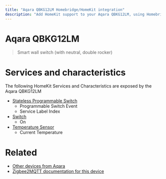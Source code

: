 ```yaml
---
title: "Aqara QBKG12LM Homebridge/HomeKit integration"
description: "Add HomeKit support to your Aqara QBKG12LM, using Homebridge, Zigbee2MQTT and homebridge-z2m."
---
```

<!---
This file has been GENERATED using src/docgen/docgen.ts
DO NOT EDIT THIS FILE MANUALLY!
-->
# Aqara QBKG12LM
> Smart wall switch (with neutral, double rocker)


# Services and characteristics
The following HomeKit Services and Characteristics are exposed by
the Aqara QBKG12LM

* [Stateless Programmable Switch](../../action.md)
  * Programmable Switch Event
  * Service Label Index
* [Switch](../../switch.md)
  * On
* [Temperature Sensor](../../sensors.md)
  * Current Temperature


# Related
* [Other devices from Aqara](../index.md#aqara)
* [Zigbee2MQTT documentation for this device](https://www.zigbee2mqtt.io/devices/QBKG12LM.html)